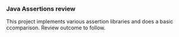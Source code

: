 ### Java Assertions review

This project implements various assertion libraries and does a basic ccomparison. Review outcome to follow.
